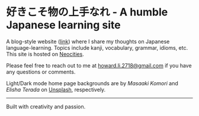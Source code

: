 # 好きこそ物の上手なれ  - A humble Japanese learning site

A blog-style website ([link](https://jouzunare.neocities.org/)) where I share my thoughts on Japanese language-learning. Topics include kanji, vocabulary, grammar, idioms, etc. This site is hosted on [Neocities](https://neocities.org/).

Please feel free to reach out to me at howard.li.2718@gmail.com if you have any questions or comments.

Light/Dark mode home page backgrounds are by *Masaaki Komori* and *Elisha Terada* on [Unsplash](https://unsplash.com/), respectively.

---

Built with creativity and passion.